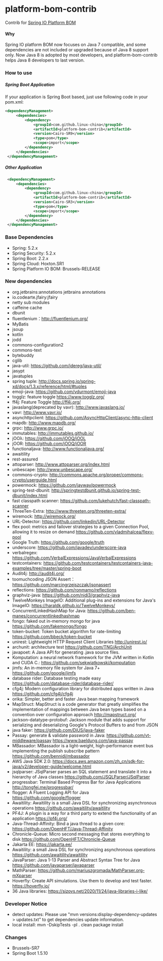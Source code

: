 platform-bom-contrib
====================
Contrib for [Spring IO Platform BOM](http://docs.spring.io/platform/docs/Brussels-BUILD-SNAPSHOT/reference/htmlsingle/)

#### Why

Spring IO platform BOM now focuses on Java 7 compatible, and some dependencies are not included or upgraded because of Java 8 support only.
Now Java 8 is adopted by most developers, and platform-bom-contrib helps Java 8 developers to last version.
 
### How to use

##### Spring Boot Application
If your application is Spring Boot based, just use following code in your pom.xml: 

```xml 
<dependencyManagement>
     <dependencies>
         <dependency>
             <groupId>com.github.linux-china</groupId>
             <artifactId>platform-bom-contrib</artifactId>
             <version>Cairo-SR9</version>
             <type>pom</type>
             <scope>import</scope>
         </dependency>
     </dependencies>
 </dependencyManagement>
```

##### Other Application
```xml
 <dependencyManagement>
     <dependencies>
         <dependency>
             <groupId>com.github.linux-china</groupId>
             <artifactId>platform-bom-contrib</artifactId>
             <version>Cairo-SR3</version>
             <type>pom</type>
             <scope>import</scope>
         </dependency>
     </dependencies>
 </dependencyManagement>
```

### Base Dependencies

* Spring: 5.2.x
* Spring Security: 5.2.x
* Spring Boot: 2.2.x
* Spring Cloud: Hoxton.SR1
* Spring Platform IO BOM: Brussels-RELEASE
     
### New dependencies

* org.jetbrains:annotations jetbrains annotations
* io.codearte.jfairy:jfairy
* netty sub modules
* caffeine cache
* dbunit
* fluentlenium：http://fluentlenium.org/
* MyBatis
* jsoup
* kotlin
* jodd
* commons-configuration2
* commons-text
* bytebuddy
* cglib
* java-util: https://github.com/jdereg/java-util/
* jasypt
* javatuples
* spring tuple: http://docs.spring.io/spring-xd/docs/1.3.x/reference/html/#tuples
* emoji-java: https://github.com/vdurmont/emoji-java
* togglz: feature toggle https://www.togglz.org/
* ff4j: Feature Toggle http://ff4j.org/
* javaslang(deprecated by vavr): http://www.javaslang.io/
* vavr: http://www.vavr.io/
* asynchttpclient: https://github.com/AsyncHttpClient/async-http-client
* mapdb: http://www.mapdb.org/ 
* grpc:  http://www.grpc.io/  
* immutables: http://immutables.github.io/
* jOOλ: https://github.com/jOOQ/jOOL
* jOOR: https://github.com/jOOQ/jOOR
* functionaljava:  http://www.functionaljava.org/
* awaitility
* rest-assured
* attoparser: http://www.attoparser.org/index.html
* unbescape: http://www.unbescape.org/
* commons-crypto: http://commons.apache.org/proper/commons-crypto/userguide.html
* powermock: https://github.com/jayway/powermock
* spring-test-dbunit: http://springtestdbunit.github.io/spring-test-dbunit/index.html
* fast classpath scanner: https://github.com/lukehutch/fast-classpath-scanner
* ThreeTen-Extra: http://www.threeten.org/threeten-extra/
* wiremock: http://wiremock.org/
* URL-Detector: https://github.com/linkedin/URL-Detector
* flex pool: metrics and failover strategies to a given Connection Pool, allowing it to resize on demand https://github.com/vladmihalcea/flexy-pool
* Google Truth: https://github.com/google/truth
* underscore: https://github.com/javadev/underscore-java
* verbalregex: https://github.com/VerbalExpressions/JavaVerbalExpressions
* testcontainers:  https://github.com/testcontainers/testcontainers-java-examples/tree/master/spring-boot
* Audit4j: http://audit4j.org/
* toomuchcoding JSON Assert： https://github.com/marcingrzejszczak/jsonassert
* reflections: https://github.com/ronmamo/reflections
* graphviz-java: https://github.com/nidi3/graphviz-java
* TwelveMonkeys ImageIO: Additional plug-ins and extensions for Java's ImageIO: https://haraldk.github.io/TwelveMonkeys/
* ConcurrentLinkedHashMap for Java: https://github.com/ben-manes/concurrentlinkedhashmap
* fongo: faked out in-memory mongo for java https://github.com/fakemongo/fongo
* token-bucket: Token bucket algorithm for rate-limiting https://github.com/bbeck/token-bucket
* unirest: Lightweight HTTP Request Client Libraries http://unirest.io/
* archunit: architecture test https://github.com/TNG/ArchUnit
* javapoet: A Java API for generating .java source files.
* Komputation:  a neural network framework for the JVM written in Kotlin and CUDA C.: https://github.com/sekwiatkowski/komputation
* jimfs: An in-memory file system for Java 7+  https://github.com/google/jimfs
* database rider: Database testing made easy https://github.com/database-rider/database-rider/
* cfg4j: Modern configuration library for distributed apps written in Java https://github.com/cfg4j/cfg4j
* orika: Simpler, better and faster Java bean mapping framework
* MapStruct: MapStruct is a code generator that greatly simplifies the implementation of mappings between Java bean types based on a convention over configuration approach  http://mapstruct.org/
* jackson-datatype-protobuf: Jackson module that adds support for serializing and deserializing Google's Protocol Buffers to and from JSON
* java faker: https://github.com/DiUS/java-faker
* Passay: generate & validate password in Java: https://github.com/vt-middleware/passay  https://www.baeldung.com/java-passay
* MBassador: MBassador is a light-weight, high-performance event bus implementing the publish subscribe pattern https://github.com/bennidi/mbassador
* AWS Java SDK 2.0: https://docs.aws.amazon.com/zh_cn/sdk-for-java/v2/developer-guide/welcome.html
* jsqlparser: JSqlParser parses an SQL statement and translate it into a hierarchy of Java classes https://github.com/JSQLParser/JSqlParser
* progressbar: Terminal Based Progress Bar for Java Applications  http://tongfei.me/progressbar/
* flogger: A Fluent Logging API for Java https://github.com/google/flogger
* Awaitility: Awaitility is a small Java DSL for synchronizing asynchronous operations  https://github.com/awaitility/awaitility
* PF4J:  A plugin is a way for a third party to extend the functionality of an application https://pf4j.org/
* Java-Thread-Affinity: Bind a java thread to a given core: https://github.com/OpenHFT/Java-Thread-Affinity
* Chronicle-Queue: Micro second messaging that stores everything to disk https://github.com/OpenHFT/Chronicle-Queue
* Jakarta EE: https://jakarta.ee/
* Awaitility: a small Java DSL for synchronizing asynchronous operations  https://github.com/awaitility/awaitility
* JavaParser: Java 1-13 Parser and Abstract Syntax Tree for Java https://github.com/javaparser/javaparser
* MathParser: https://github.com/mariuszgromada/MathParser.org-mXparser
* Hoverfly: Create API simulations. Use them to develop and test faster. https://hoverfly.io/
* 36 Java libraries: https://sizovs.net/2020/11/24/java-libraries-i-like/

### Developer Notice

* detect updates:  Please use "mvn versions:display-dependency-updates > updates.txt" to get dependencies update information.
* local install: mvn -DskipTests -pl . clean package install

### Changes 

* Brussels-SR7
* Spring Boot 1.5.10

